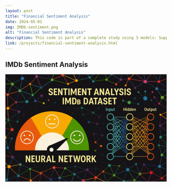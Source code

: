 ```yaml
---
layout: post
title: "Financial Sentiment Analysis"
date: 2024-05-01
img: IMDb-sentiment.png
alt: "Financial Sentiment Analysis"
description: This code is part of a complete study using 3 models: Support Vector Machines, Multinomial Naive Bayes, and FinBERT. 
link: /projects/financial-sentiment-analysis.html
---
```


<h2>IMDb Sentiment Analysis</h2>

<a href="/projects/financial-sentiment-analysis.html" target="_blank">
  <img src="/img/portfolio/IMDb-sentiment.png" alt="Open PDF">
</a>
